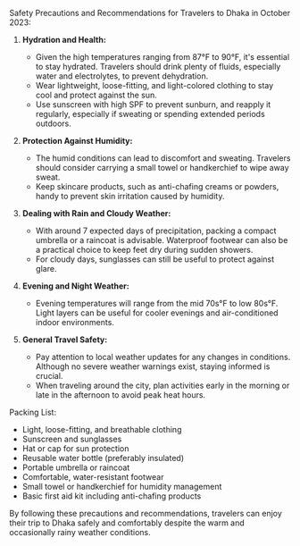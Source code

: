 Safety Precautions and Recommendations for Travelers to Dhaka in October 2023:

1. **Hydration and Health:**
   - Given the high temperatures ranging from 87°F to 90°F, it's essential to stay hydrated. Travelers should drink plenty of fluids, especially water and electrolytes, to prevent dehydration.
   - Wear lightweight, loose-fitting, and light-colored clothing to stay cool and protect against the sun.
   - Use sunscreen with high SPF to prevent sunburn, and reapply it regularly, especially if sweating or spending extended periods outdoors.

2. **Protection Against Humidity:**
   - The humid conditions can lead to discomfort and sweating. Travelers should consider carrying a small towel or handkerchief to wipe away sweat.
   - Keep skincare products, such as anti-chafing creams or powders, handy to prevent skin irritation caused by humidity.

3. **Dealing with Rain and Cloudy Weather:**
   - With around 7 expected days of precipitation, packing a compact umbrella or a raincoat is advisable. Waterproof footwear can also be a practical choice to keep feet dry during sudden showers.
   - For cloudy days, sunglasses can still be useful to protect against glare.

4. **Evening and Night Weather:**
   - Evening temperatures will range from the mid 70s°F to low 80s°F. Light layers can be useful for cooler evenings and air-conditioned indoor environments.

5. **General Travel Safety:**
   - Pay attention to local weather updates for any changes in conditions. Although no severe weather warnings exist, staying informed is crucial.
   - When traveling around the city, plan activities early in the morning or late in the afternoon to avoid peak heat hours.

Packing List:
- Light, loose-fitting, and breathable clothing
- Sunscreen and sunglasses
- Hat or cap for sun protection
- Reusable water bottle (preferably insulated)
- Portable umbrella or raincoat
- Comfortable, water-resistant footwear
- Small towel or handkerchief for humidity management
- Basic first aid kit including anti-chafing products

By following these precautions and recommendations, travelers can enjoy their trip to Dhaka safely and comfortably despite the warm and occasionally rainy weather conditions.